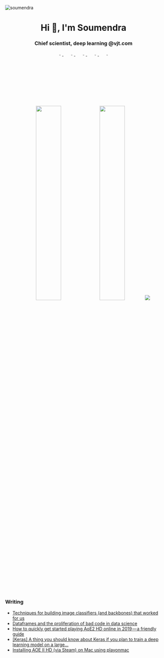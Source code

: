 <!--
- 🔭 I’m currently working on ...
- 🌱 I’m currently learning ...
- 👯 I’m looking to collaborate on ...
- 🤔 I’m looking for help with ...
- 💬 Ask me about ...
- 📫 How to reach me: ...
- 😄 Pronouns: ...
- ⚡ Fun fact: ...
-->

<p align="left"> <img src="https://komarev.com/ghpvc/?username=soumendra&style=flat-square" alt="soumendra" /> </p>

<h1 align="center">Hi 👋, I'm Soumendra</h1>
<h3 align="center">Chief scientist, deep learning @vjt.com</h3>

<div align="center">
    <a href="https://github.com/soumendra">
        <img src="https://github.com/soumendra/soumendra/blob/master/icons/github.png" width="3%"/>
    </a>
    <img width="3%" />
    <a href="https://twitter.com/dataBiryani">
        <img src="https://github.com/soumendra/soumendra/blob/master/icons/twitter.png" width="3%"/>
    </a>
    <img width="3%" />
    <a href="https://linkedin.com/in/soumendradhanee">
        <img src="https://github.com/soumendra/soumendra/blob/master/icons/linkedin.png" width="3%"/>
    </a>
    <img width="3%" />
    <a href="https://kaggle.com/soumendra">
        <img src="https://github.com/soumendra/soumendra/blob/master/icons/kaggle.png" width="3%"/>
    </a>
    <img width="3%" />
    <a href="https://medium.com/@soumendra">
        <img src="https://github.com/soumendra/soumendra/blob/master/icons/medium.png" width="3%" />
    </a>
</div>

<br/>
<br/>

<p align="center">
<img width="40%" src=https://github-readme-stats.vercel.app/api?username=soumendra&count_private=true&show_icons=true&include_all_commits=true&hide_border=false&hide_title=true />
  
<img width="40%" src="https://github-readme-streak-stats.herokuapp.com?user=soumendra&hide_border=true" />
<a width="20%" href="https://github.com/anuraghazra/github-readme-stats">
  <img src="https://github-readme-stats.vercel.app/api/top-langs/?username=soumendra" />
</a>
</p>

<h3>Writing</h3>

<!-- BLOG-POST-LIST:START -->

- [Techniques for building image classifiers &lpar;and backbones&rpar; that worked for us](https://blog.fnp.dev/techniques-for-building-image-classifiers-and-backbones-that-worked-for-us-f4218a88dc45?source=rss-de87db488c7------2)
- [Dataframes and the proliferation of bad code in data science](https://soumendra.medium.com/dataframes-and-the-proliferation-of-bad-code-in-data-science-539b8aa1f87d?source=rss-de87db488c7------2)
- [How to quickly get started playing AoE2 HD online in 2019 — a friendly guide](https://soumendra.medium.com/how-to-quickly-get-started-playing-aoe2-hd-online-in-2019-a-friendly-guide-7468cd126fbd?source=rss-de87db488c7------2)
- [[Keras] A thing you should know about Keras if you plan to train a deep learning model on a large…](https://blog.fnp.dev/keras-a-thing-you-should-know-about-keras-if-you-plan-to-train-a-deep-learning-model-on-a-large-fdd63ce66bd2?source=rss-de87db488c7------2)
- [Installing AOE II HD &lpar;via Steam&rpar; on Mac using playonmac](https://soumendra.medium.com/installing-aoe-ii-hd-via-steam-on-mac-using-playonmac-e02a6ed5d571?source=rss-de87db488c7------2)


<!-- BLOG-POST-LIST:END -->


